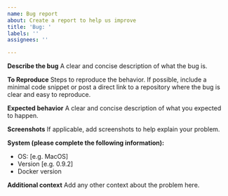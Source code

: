 ```yaml
---
name: Bug report
about: Create a report to help us improve
title: 'Bug: '
labels: ''
assignees: ''

---
```


**Describe the bug**
A clear and concise description of what the bug is.

**To Reproduce**
Steps to reproduce the behavior. If possible, include a minimal code snippet or post a direct link to a repository where the bug is clear and easy to reproduce.

**Expected behavior**
A clear and concise description of what you expected to happen.

**Screenshots**
If applicable, add screenshots to help explain your problem.

**System (please complete the following information):**
 - OS: [e.g. MacOS]
 - Version [e.g. 0.9.2]
 - Docker version

**Additional context**
Add any other context about the problem here.
